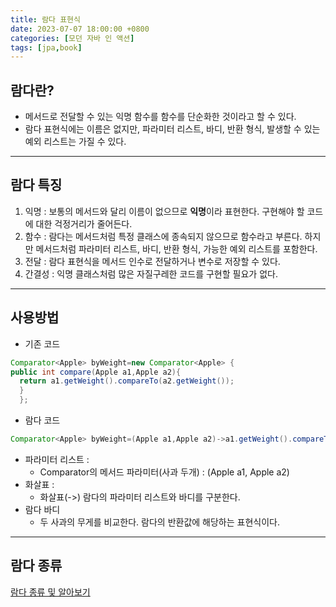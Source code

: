 ```yaml
---
title: 람다 표현식
date: 2023-07-07 18:00:00 +0800
categories: [모던 자바 인 액션]
tags: [jpa,book]
---
```


## 람다란?

- 메서드로 전달할 수 있는 익명 함수를 함수를 단순화한 것이라고 할 수 있다.
- 람다 표현식에는 이름은 없지만, 파라미터 리스트, 바디, 반환 형식, 발생할 수 있는 예외 리스트는 가질 수 있다.

---

## 람다 특징

1. 익명 : 보통의 메서드와 달리 이름이 없으므로 **익명**이라 표현한다. 구현해야 할 코드에 대한 걱정거리가 줄어든다.
2. 함수 : 람다는 메서드처럼 특정 클래스에 종속되지 않으므로 함수라고 부른다. 하지만 메서드처럼 파라미터 리스트, 바디, 반환 형식, 가능한 예외 리스트를 포함한다.
3. 전달 : 람다 표현식을 메서드 인수로 전달하거나 변수로 저장할 수 있다.
4. 간결성 : 익명 클래스처럼 많은 자질구레한 코드를 구현할 필요가 없다.

---

## 사용방법

- 기존 코드

```java
Comparator<Apple> byWeight=new Comparator<Apple> {
public int compare(Apple a1,Apple a2){
  return a1.getWeight().compareTo(a2.getWeight());
  }
  };
```

- 람다 코드

```java
Comparator<Apple> byWeight=(Apple a1,Apple a2)->a1.getWeight().compareTo(a2.getWeight());
```

- 파라미터 리스트 :
  - Comparator의 메서드 파라미터(사과 두개) : (Apple a1, Apple a2)
- 화살표 :
  - 화살표(->) 람다의 파라미터 리스트와 바디를 구분한다.
- 람다 바디
  - 두 사과의 무게를 비교한다. 람다의 반환값에 해당하는 표현식이다.

---
## 람다 종류
[람다 종류 및 알아보기](https://sangwoong12.github.io/posts/lambda/)


